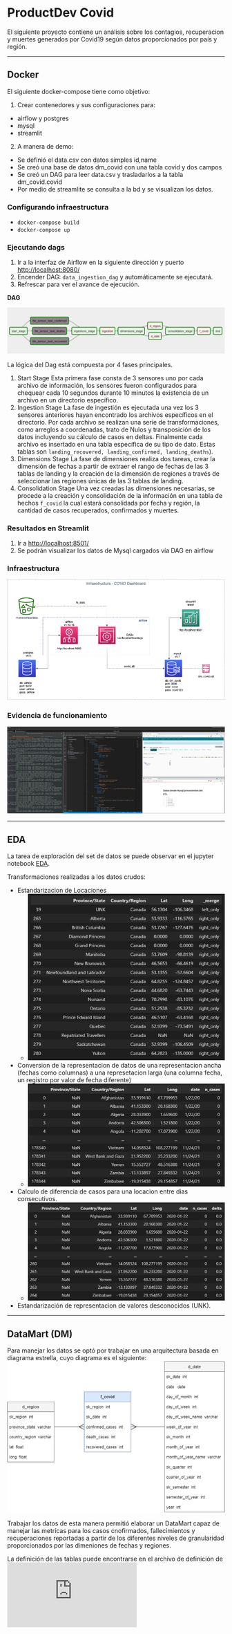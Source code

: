 # ProductDev Covid

El siguiente proyecto contiene un análisis sobre los contagios, recuperacion y muertes generados por Covid19 según datos proporcionados por país y región.

---

## Docker

El siguiente docker-compose tiene como objetivo:

1. Crear contenedores y sus configuraciones para:

- airflow y postgres
- mysql
- streamlit

2. A manera de demo:

- Se definió el data.csv con datos simples id,name
- Se creó una base de datos dm_covid con una tabla covid y dos campos
- Se creó un DAG para leer data.csv y trasladarlos a la tabla dm_covid.covid
- Por medio de streamlite se consulta a la bd y se visualizan los datos.

### Configurando infraestructura

- `docker-compose build`
- `docker-compose up`

### Ejecutando dags

1. Ir a la interfaz de Airflow en la siguiente dirección y puerto <http://localhost:8080/>
2. Encender DAG: `data_ingestion_dag` y automáticamente se ejecutará.
3. Refrescar para ver el avance de ejecución.

**DAG**

![Dag](img/dag_graph.png)

La lógica del Dag está compuesta por 4 fases principales.
 
  1. Start Stage
    Esta primera fase consta de 3 sensores uno por cada archivo de información, los sensores fueron configurados para chequear cada 10 segundos durante 10 minutos la existencia de un archivo en un directorio específico.
  2. Ingestion Stage
    La fase de ingestión es ejecutada una vez los 3 sensores anteriores hayan encontrado los archivos específicos en el directorio. Por cada archivo se realizan una serie de transformaciones, como arreglos a coordenadas, trato de Nulos y transposición de los datos incluyendo su cálculo de casos en deltas. Finalmente cada archivo es insertado en una tabla específica de su tipo de dato. Estas tablas son `landing_recovered, landing_confirmed, landing_deaths`).
  3. Dimensions Stage
    La fase de dimensiones realiza dos tareas, crear la dimensión de fechas a partir de extraer el rango de fechas de las 3 tablas de landing y la creación de la dimensión de regiones a través de seleccionar las regiones únicas de las 3 tablas de landing.
  4. Consolidation Stage
    Una vez creadas las dimensiones necesarias, se procede a la creación y consolidación de la información en una tabla de hechos `f_covid` la cual estará consolidada por fecha y región, la cantidad de casos recuperados, confirmados y muertes.


### Resultados en Streamlit

1. Ir a <http://localhost:8501/>
2. Se podrán visualizar los datos de Mysql cargados vía DAG en airflow

### Infraestructura

![Infraestructura](https://github.com/CarlosGarlem/productdev_covid/blob/main/img/InfraestructuraCovidDashboard.png?raw=true)

### Evidencia de funcionamiento

![Funcionamiento](https://github.com/CarlosGarlem/productdev_covid/blob/main/img/execute.png?raw=true)

---

## EDA

La tarea de exploración del set de datos se puede observar en el jupyter notebook [EDA](https://github.com/CarlosGarlem/productdev_covid/blob/main/EDA/EDA.ipynb).

Transformaciones realizadas a los datos crudos:

- Estandarizacion de Locaciones
  - ![Locations](img/diff-locations.png)
- Conversion de la representacion de datos de una representacion ancha (fechas como columnas) a una represetacion larga (una columna fecha, un registro por valor de fecha diferente)
  - ![Wide-to-Long](img/transform-wide-long.png)
- Calculo de diferencia de casos para una locacion entre dias consecutivos.
  - ![deltas](img/compute-delta-cases.png)
- Estandarización de representacion de valores desconocidos (UNK).

---

## DataMart (DM)

Para manejar los datos se optó por trabajar en una arquitectura basada en diagrama estrella, cuyo diagrama es el siguiente:
![DB Diagram](img/StarSchema_CovidDW.png)

Trabajar los datos de esta manera permitió elaborar un DataMart capaz de manejar las metrícas para los casos cnofirmados, fallecimientos y recuperaciones reportadas a partir de los diferentes niveles de granularidad proporcionados por las dimeniones de fechas y regiones. 

La definición de las tablas puede encontrarse en el archivo de definición de ![SQL del proyecto](https://github.com/CarlosGarlem/productdev_covid/blob/main/SQL/DW_DDL.sql)
